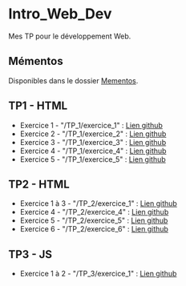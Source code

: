 # Intro_Web_Dev
Mes TP pour le développement Web.

## Mémentos

Disponibles dans le dossier [Mementos](Mementos).

## TP1 - HTML

- Exercice 1 - "/TP_1/exercice_1" : [Lien github](https://github.com/ldumay/Intro_Web_Dev/blob/main/TP_1/exercice_1.html)
- Exercice 2 - "/TP_1/exercice_2" : [Lien github](https://github.com/ldumay/Intro_Web_Dev/blob/main/TP_1/exercice_2.html)
- Exercice 3 - "/TP_1/exercice_3" : [Lien github](https://github.com/ldumay/Intro_Web_Dev/blob/main/TP_1/exercice_3.html)
- Exercice 4 - "/TP_1/exercice_4" : [Lien github](https://github.com/ldumay/Intro_Web_Dev/blob/main/TP_1/exercice_4.html)
- Exercice 5 - "/TP_1/exercice_5" : [Lien github](https://github.com/ldumay/Intro_Web_Dev/blob/main/TP_1/exercice_5.html)

## TP2 - HTML

- Exercice 1 à 3 - "/TP_2/exercice_1" : [Lien github](https://github.com/ldumay/Intro_Web_Dev/blob/main/TP_2/exercice_1.html)
- Exercice 4 - "/TP_2/exercice_4" : [Lien github](https://github.com/ldumay/Intro_Web_Dev/blob/main/TP_2/exercice_4.html)
- Exercice 5 - "/TP_2/exercice_5" : [Lien github](https://github.com/ldumay/Intro_Web_Dev/blob/main/TP_2/exercice_5.html)
- Exercice 6 - "/TP_2/exercice_6" : [Lien github](https://github.com/ldumay/Intro_Web_Dev/blob/main/TP_2/exercice_6.html)

## TP3 - JS
- Exercice 1 à 2 - "/TP_3/exercice_1" : [Lien github](https://github.com/ldumay/Intro_Web_Dev/blob/main/TP_3/exercice_1.html)